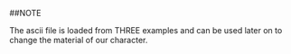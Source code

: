 ##NOTE

The ascii file is loaded from THREE examples and can be used later on to change the
material of our character.
